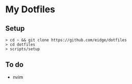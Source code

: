 # My Dotfiles

## Setup

```
> cd ~ && git clone https://github.com/eidge/dotfiles
> cd dotfiles
> scripts/setup
```

## To do

- nvim


